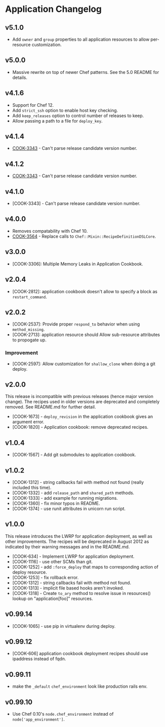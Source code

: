 # Application Changelog

## v5.1.0

* Add `owner` and `group` properties to all application resources to allow
  per-resource customization.

## v5.0.0

* Massive rewrite on top of newer Chef patterns. See the 5.0 README for details.

## v4.1.6

* Support for Chef 12.
* Add `strict_ssh` option to enable host key checking.
* Add `keep_releases` option to control number of releases to keep.
* Allow passing a path to a file for `deploy_key`.

## v4.1.4

* [COOK-3343](https://tickets.opscode.com/browse/COOK-3343) - Can't parse release candidate version number.

## v4.1.2

* [COOK-3343](https://tickets.opscode.com/browse/COOK-3343) - Can't parse release candidate version number.

## v4.1.0

* [COOK-3343] - Can't parse release candidate version number.

## v4.0.0

* Removes compatability with Chef 10.
* [COOK-3564](https://tickets.opscode.com/browse/COOK-3564) - Replace calls to `Chef::Mixin::RecipeDefinitionDSLCore`.

## v3.0.0

* [COOK-3306]: Multiple Memory Leaks in Application Cookbook.

## v2.0.4

* [COOK-2812]: application cookbook doesn't allow to specify a block as `restart_command`.

## v2.0.2

* [COOK-2537]: Provide proper `respond_to` behavior when using `method_missing`.
* [COOK-2713]: application resource should Allow sub-resource attributes to propogate up.

### Improvement
* [COOK-2597]: Allow customization for `shallow_clone` when doing a git deploy.

## v2.0.0

This release is incompatible with previous releases (hence major version change). The recipes used in older versions are deprecated and completely removed. See README.md for further detail.

* [COOK-1673] - `deploy_revision` in the application cookbook gives an argument error.
* [COOK-1820] - Application cookbook: remove deprecated recipes.

## v1.0.4

* [COOK-1567] - Add git submodules to application cookbook.

## v1.0.2

* [COOK-1312] - string callbacks fail with method not found (really included this time).
* [COOK-1332] - add `release_path` and `shared_path` methods.
* [COOK-1333] - add example for running migrations.
* [COOK-1360] - fix minor typos in README.
* [COOK-1374] - use runit attributes in unicorn run script.

## v1.0.0

This release introduces the LWRP for application deployment, as well as other improvements. The recipes will be deprecated in August 2012 as indicated by their warning messages and in the README.md.

* [COOK-634] - Implement LWRP for application deployment.
* [COOK-1116] - use other SCMs than git.
* [COOK-1252] - add `:force_deploy` that maps to corresponding action of deploy resource.
* [COOK-1253] - fix rollback error.
* [COOK-1312] - string callbacks fail with method not found.
* [COOK-1313] - implicit file based hooks aren't invoked.
* [COOK-1318] - Create `to_ary` method to resolve issue in resources() lookup on "application[foo]" resources.

## v0.99.14

* [COOK-1065] - use pip in virtualenv during deploy.

## v0.99.12

* [COOK-606] application cookbook deployment recipes should use ipaddress instead of fqdn.

## v0.99.11

* make the `_default` `chef_environment` look like production rails env.

## v0.99.10

* Use Chef 0.10's `node.chef_environment` instead of `node['app_environment']`.
